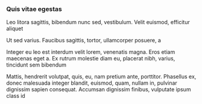 ### Quis vitae egestas

Leo litora sagittis, bibendum nunc sed, vestibulum. Velit euismod, efficitur aliquet

Ut sed varius. Faucibus sagittis, tortor, ullamcorper posuere, a

Integer eu leo est interdum velit lorem, venenatis magna. Eros etiam maecenas eget a. Ex rutrum molestie diam eu, placerat nibh, varius, tincidunt sem bibendum

Mattis, hendrerit volutpat, quis, eu, nam pretium ante, porttitor. Phasellus ex, donec malesuada integer blandit, euismod, quam, nullam in, pulvinar dignissim sapien consequat. Accumsan dignissim finibus, vulputate ipsum class id


